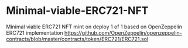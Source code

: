 # Minimal-viable-ERC721-NFT
Minimal viable ERC721 NFT mint on deploy 1 of 1
based on OpenZeppelin ERC721 implementation
https://github.com/OpenZeppelin/openzeppelin-contracts/blob/master/contracts/token/ERC721/ERC721.sol
